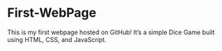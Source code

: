 # First-WebPage
This is my first webpage hosted on GitHub!
It’s a simple Dice Game built using HTML, CSS, and JavaScript.